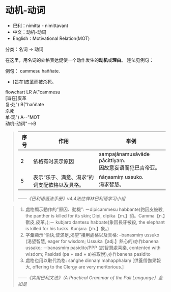 # 动机-动词
* 巴利：nimitta - nimittavant
* 中文：动机-动词
* English：Motivational Relation(MOT)

分类：名词 → 动词

在这里，用名词的处格表达促使一个动作发生的**动机**或**理由**。
连法见例句：

例句：
cammesu haññate.
- [旨在]皮革而被杀死。
<div class="mermaid">
flowchart LR
A("cammesu<br>[旨在]皮革<br>复·处")
B("haññate<br>杀死<br>单·现")
A--"MOT<br>动机-动词"-->B
</div>

>|序号|作用|举例|
>|-|-|-|
>|2|依格有时表示原因|sampajānamusāvāde pācittiyaṃ.<br>因故意妄语而犯巴吉帝亚。|
>|5|表示“乐于、满意、渴求”的词支配依格以及具格。|ñāṇasmiṃ ussuko.<br>渴求智慧。|
>
>*——《巴利语语法手册》v4.4法住禅林巴利语学习小组*

>1. 處格顯示動作的”原因、動機”: －dipicammesu habbante(豹因皮被殺, the panther is killed for its skin; Dipi, dipika【m.】豹。Camma【n.】獸皮,皮革。);－ kubjaro dantesu habbate(象因長牙被殺, the elephant is killed for his tusks. Kunjara【m.】象。) 
>1. 字彙顯示“愉快,使滿足,渴望”接用處格以及具格: –banasmiṃ ussuko (渴望智慧, eager for wisdom; Ussuka【adj.】熱心的)亦作banena ussako; －banasmiṃ pasidito/PPP (於智慧處喜樂, contented with wisdom; Pasidati (pa + sad + a)被取悅),亦作banena pasidito
>17. 處格也用以取代為格: saṅghe dinnaṃ mahapphalaṃ [供養僧伽果報大, offering to the Clergy are very meritorious.]
>
>*——《实用巴利文法》（A Practical Grammar of the Pali Language）金如是*